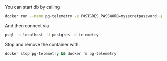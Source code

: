 You can start db by calling

```bash
docker run --name pg-telemetry -e POSTGRES_PASSWORD=mysecretpassword -p 5432:5432 -d postgres
```
And then connect via

```bash
psql -h localhost -U postgres -d telemetry
```

Stop and remove the container with:

```bash
docker stop pg-telemetry && docker rm pg-telemetry
```
